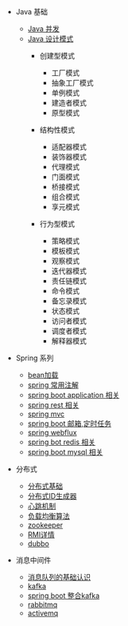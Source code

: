 - Java 基础
    - [Java 并发](/concurrence/readme.md)
    - [Java 设计模式](/design/readme.md)
        - 创建型模式
            - 工厂模式
            - 抽象工厂模式
            - 单例模式
            - 建造者模式
            - 原型模式
        - 结构性模式
            - 适配器模式
            - 装饰器模式
            - 代理模式
            - 门面模式
            - 桥接模式
            - 组合模式
            - 享元模式
           
        - 行为型模式
            - 策略模式
            - 模板模式
            - 观察模式
            - 迭代器模式
            - 责任链模式
            - 命令模式
            - 备忘录模式
            - 状态模式
            - 访问者模式
            - 调度者模式
            - 解释器模式
- Spring 系列
    - [bean加载](doc/bean加载.md)
    - [spring 常用注解](doc/spring注解.md)
    - [spring boot application 相关](microservice-core/spring-application/readme.md)
    - [spring rest 相关](microservice-core/rest/readme.md)
    - [spring mvc](microservice-core/mvc/readme.md)
    - [spring boot 邮箱,定时任务](microservice-core/email-task/readme.md)
    - [spring webflux](microservice-core/webflux/readme.md)
    - [spring bot redis 相关](microservice-core/spring-boot-redis-demo/readme.md)
    - [spring boot mysql 相关](microservice-core/spring-boot-mysql/readme.md)
    
- 分布式
    - [分布式基础](distributed/认识分布式.md)
    - [分布式ID生成器](distributed/id-gen/readme.md)
    - [心跳机制](distributed/heartbeat/readme.md)
    - [负载均衡算法](distributed/fzjh/readme.md)
    - [zookeeper](distributed/zookeeper/readme.md)
    - [RMI详情](distributed/RMI.md)
    - [dubbo](distributed/dubbo/readme.md)
- 消息中间件
    - [消息队列的基础认识](distributed/mq/readme.md)
    - [kafka](distributed/mq/kafka/readme.md)
    - [spring boot 整合kafka](distributed/mq/springboot-kafka-demo/readme.md)
    - [rabbitmq](distributed/mq/rabbitmq/readme.md)
    - [activemq](distributed/mq/activemq/readme.md)
